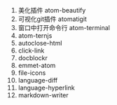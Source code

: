 1. 美化插件 atom-beautify
2. 可视化git插件  atomatigit
3. 窗口中打开命令行  atom-terminal
4. atom-ternjs
5. autoclose-html
6. click-link
7. docblockr
8. emmet-atom
9. file-icons
10. language-diff
11. language-hyperlink
12. markdown-writer
